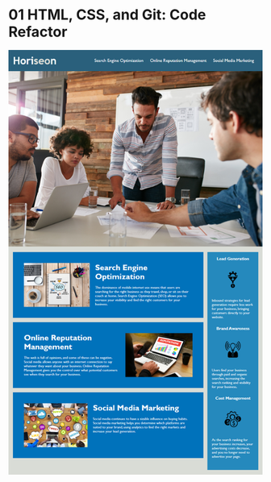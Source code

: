# 01 HTML, CSS, and Git: Code Refactor

![The Horiseon webpage includes a navigation bar, a header image, and cards with text and images at the bottom of the page.](./Assets/01-html-css-git-homework-demo.png)
